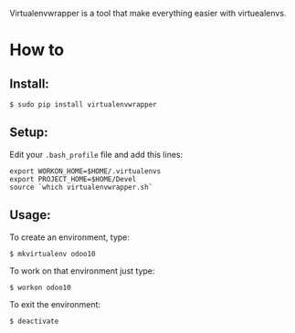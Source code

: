 Virtualenvwrapper is a tool that make everything easier with virtuealenvs.

How to
======

Install:
---------
```
$ sudo pip install virtualenvwrapper
```
Setup:
---------
Edit your `.bash_profile` file and add this lines:
```
export WORKON_HOME=$HOME/.virtualenvs
export PROJECT_HOME=$HOME/Devel
source `which virtualenvwrapper.sh`
```
Usage:
------
To create an environment, type:
```
$ mkvirtualenv odoo10
```
To work on that environment just type:
```
$ workon odoo10
```
To exit the environment:
```
$ deactivate
```
